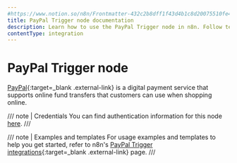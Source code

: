 ```yaml
---
#https://www.notion.so/n8n/Frontmatter-432c2b8dff1f43d4b1c8d20075510fe4
title: PayPal Trigger node documentation
description: Learn how to use the PayPal Trigger node in n8n. Follow technical documentation to integrate PayPal Trigger node into your workflows.
contentType: integration
---
```


# PayPal Trigger node

[PayPal](https://paypal.com){:target=_blank .external-link} is a digital payment service that supports online fund transfers that customers can use when shopping online.

/// note | Credentials
You can find authentication information for this node [here](/integrations/builtin/credentials/paypal/).
///

///  note  | Examples and templates
For usage examples and templates to help you get started, refer to n8n's [PayPal Trigger integrations](https://n8n.io/integrations/paypal-trigger/){:target=_blank .external-link} page.
///
